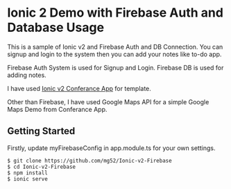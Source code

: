 # Ionic 2 Demo with Firebase Auth and Database Usage

This is a sample of Ionic v2 and Firebase Auth and DB Connection. 
You can signup and login to the system then you can add your notes like to-do app.

Firebase Auth System is used for Signup and Login.
Firebase DB is used for adding notes.

I have used [Ionic v2 Conferance App](https://github.com/driftyco/ionic-conference-app) for template.

Other than Firebase, I have used Google Maps API for a simple Google Maps Demo from Conferance App.

## Getting Started

Firstly, update myFirebaseConfig in app.module.ts for your own settings.
```
$ git clone https://github.com/mg52/Ionic-v2-Firebase
$ cd Ionic-v2-Firebase
$ npm install
$ ionic serve
```

 

